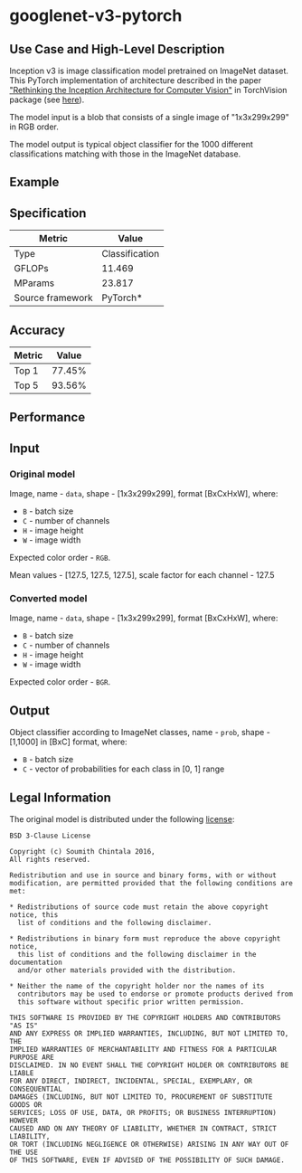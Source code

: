 # googlenet-v3-pytorch

## Use Case and High-Level Description

Inception v3 is image classification model pretrained on ImageNet dataset. This
PyTorch implementation of architecture described in the paper ["Rethinking
the Inception Architecture for Computer Vision"](https://arxiv.org/abs/1512.00567) in
TorchVision package (see [here](https://github.com/pytorch/vision)).

The model input is a blob that consists of a single image of "1x3x299x299"
in RGB order.

The model output is typical object classifier for the 1000 different classifications
matching with those in the ImageNet database.

## Example

## Specification

| Metric            | Value         |
|-------------------|---------------|
| Type              | Classification|
| GFLOPs            | 11.469        |
| MParams           | 23.817        |
| Source framework  | PyTorch\*     |

## Accuracy

| Metric | Value |
| ------ | ----- |
| Top 1  | 77.45%|
| Top 5  | 93.56%|

## Performance

## Input

### Original model

Image, name - `data`, shape - [1x3x299x299], format [BxCxHxW],
   where:

- `B` - batch size
- `C` - number of channels
- `H` - image height
- `W` - image width

Expected color order - `RGB`.

Mean values - [127.5, 127.5, 127.5], scale factor for each channel - 127.5

### Converted model

Image, name - `data`, shape - [1x3x299x299], format [BxCxHxW],
   where:

- `B` - batch size
- `C` - number of channels
- `H` - image height
- `W` - image width

Expected color order - `BGR`.

## Output

Object classifier according to ImageNet classes, name - `prob`, shape - [1,1000] in [BxC] format, where:

- `B` - batch size
- `C` - vector of probabilities for each class in [0, 1] range

## Legal Information

The original model is distributed under the following
[license](https://raw.githubusercontent.com/pytorch/vision/master/LICENSE):

```
BSD 3-Clause License

Copyright (c) Soumith Chintala 2016,
All rights reserved.

Redistribution and use in source and binary forms, with or without
modification, are permitted provided that the following conditions are met:

* Redistributions of source code must retain the above copyright notice, this
  list of conditions and the following disclaimer.

* Redistributions in binary form must reproduce the above copyright notice,
  this list of conditions and the following disclaimer in the documentation
  and/or other materials provided with the distribution.

* Neither the name of the copyright holder nor the names of its
  contributors may be used to endorse or promote products derived from
  this software without specific prior written permission.

THIS SOFTWARE IS PROVIDED BY THE COPYRIGHT HOLDERS AND CONTRIBUTORS "AS IS"
AND ANY EXPRESS OR IMPLIED WARRANTIES, INCLUDING, BUT NOT LIMITED TO, THE
IMPLIED WARRANTIES OF MERCHANTABILITY AND FITNESS FOR A PARTICULAR PURPOSE ARE
DISCLAIMED. IN NO EVENT SHALL THE COPYRIGHT HOLDER OR CONTRIBUTORS BE LIABLE
FOR ANY DIRECT, INDIRECT, INCIDENTAL, SPECIAL, EXEMPLARY, OR CONSEQUENTIAL
DAMAGES (INCLUDING, BUT NOT LIMITED TO, PROCUREMENT OF SUBSTITUTE GOODS OR
SERVICES; LOSS OF USE, DATA, OR PROFITS; OR BUSINESS INTERRUPTION) HOWEVER
CAUSED AND ON ANY THEORY OF LIABILITY, WHETHER IN CONTRACT, STRICT LIABILITY,
OR TORT (INCLUDING NEGLIGENCE OR OTHERWISE) ARISING IN ANY WAY OUT OF THE USE
OF THIS SOFTWARE, EVEN IF ADVISED OF THE POSSIBILITY OF SUCH DAMAGE.
```
